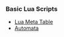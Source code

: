 ### Basic Lua Scripts 

- [Lua Meta Table](https://github.com/CharmStrange/Study/issues/10)
- [Automata](https://github.com/CharmStrange/Study/blob/%EC%BB%B4%ED%93%A8%ED%84%B0_%EA%B3%BC%ED%95%99/CS/Automata/README.md)
